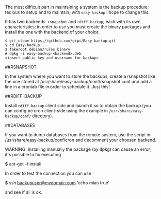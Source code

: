 The most difficult part in maintaining a system is the backup procedure:
tedious to setup and to maintain; with ``easy backup`` I hope to change this.

It has two backends: ``rsnapshot`` and ``rdiff-backup``, each with its own
characteristics; in order to use you must create the binary packages and
install the one with the backend of your choice

```
$ git clone https://github.com/gipi/Easy-backup.git
$ cd Easy-backup
$ fakeroot debian/rules binary
# dpkg -i easy-backup-<backend>.deb
<insert public key and username for backup>
```

##RSNAPSHOT

In the system where you want to store the backups, create a rsnapshot
like the one stored at /usr/share/easy-backup/conf/rsnapshot.conf and
add a line in a crontab file in order to schedule it. Just this!

##RDIFF-BACKUP

Install ``rdiff-backup`` client side and launch it so to obtain the
backup (you can configure cron client-side using the example in 
``/usr/share/easy-backup/conf/`` directory).

##DATABASES

If you want to dump databases from the remote system, use the script
in /usr/share/easy-backup/conf/cron and decomment your choosen backend.

WARNING: installing manually the package (by dpkg) can cause an error,
it's possible to fix executing

 $ apt-get -f install

In order to test the connection you can use

 $ ssh backupuser@mydomain.com 'echo miao true'

and see if all is ok.
